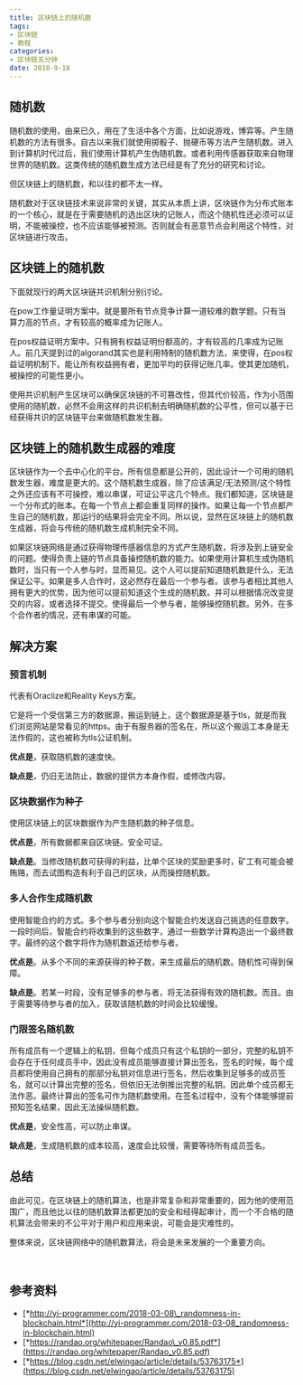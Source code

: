 ```yaml
---
title: 区块链上的随机数
tags:
- 区块链
- 教程
categories:
- 区块链五分钟
date: 2018-9-18
---
```


## 随机数

随机数的使用，由来已久，用在了生活中各个方面，比如说游戏，博弈等。产生随机数的方法有很多。自古以来我们就使用掷骰子、抛硬币等方法产生随机数。进入到计算机时代过后，我们使用计算机产生伪随机数。或者利用传感器获取来自物理世界的随机数。这类传统的随机数生成方法已经是有了充分的研究和讨论。

但区块链上的随机数，和以往的都不太一样。

随机数对于区块链技术来说非常的关键，其实从本质上讲，区块链作为分布式账本的一个核心，就是在于需要随机的选出区块的记账人，而这个随机性还必须可以证明，不能被操控，也不应该能够被预测。否则就会有恶意节点会利用这个特性，对区块链进行攻击。

## 区块链上的随机数

下面就现行的两大区块链共识机制分别讨论。

在pow工作量证明方案中。就是要所有节点竞争计算一道较难的数学题。只有当算力高的节点，才有较高的概率成为记账人。

在pos权益证明方案中。只有拥有权益证明份额高的，才有较高的几率成为记账人。前几天提到过的algorand其实也是利用特制的随机数方法，来使得，在pos权益证明机制下。能让所有权益拥有者，更加平均的获得记账几率。使其更加随机，被操控的可能性更小。

使用共识机制产生区块可以确保区块链的不可篡改性，但其代价较高，作为小范围使用的随机数，必然不会用这样的共识机制去明确随机数的公平性，但可以基于已经获得共识的区块链平台来做随机数发生器。

## 区块链上的随机数生成器的难度 

区块链作为一个去中心化的平台。所有信息都是公开的，因此设计一个可用的随机数发生器，难度是更大的。这个随机数生成器，除了应该满足/无法预测/这个特性之外还应该有不可操控，难以串谋，可证公平这几个特点。我们都知道，区块链是一个分布式的账本。在每一个节点上都会重复同样的操作。如果让每一个节点都产生自己的随机数，那运行的结果将会完全不同。所以说，显然在区块链上的随机数生成器，将会与传统的随机数生成机制完全不同。

如果区块链网络是通过获得物理传感器信息的方式产生随机数，将涉及到上链安全的问题。使得负责上链的节点具备操控随机数的能力。如果使用计算机生成伪随机数时，当只有一个人参与时，显而易见。这个人可以提前知道随机数是什么，无法保证公平。如果是多人合作时，这必然存在最后一个参与者。该参与者相比其他人拥有更大的优势，因为他可以提前知道这个生成的随机数。并可以根据情况改变提交的内容，或者选择不提交。使得最后一个参与者，能够操控随机数。另外，在多个合作者的情况，还有串谋的可能。

## 解决方案

### 预言机制

代表有Oraclize和Reality Keys方案。

它是将一个受信第三方的数据源，搬运到链上，这个数据源是基于tls，就是而我们浏览网站是常看见的https。由于有服务器的签名在，所以这个搬运工本身是无法作假的，这也被称为tls公证机制。

**优点是**，获取随机数的速度快。

**缺点是**，仍旧无法防止，数据的提供方本身作假，或修改内容。

### 区块数据作为种子

使用区块链上的区块数据作为产生随机数的种子信息。

**优点是**，所有数据都来自区块链。安全可证。

**缺点是**。当修改随机数可获得的利益，比单个区块的奖励更多时，矿工有可能会被贿赂，而去试图构造有利于自己的区块，从而操控随机数。

### 多人合作生成随机数

使用智能合约的方式。多个参与者分别向这个智能合约发送自己挑选的任意数字。一段时间后，智能合约将收集到的这些数字，通过一些数学计算构造出一个最终数字。最终的这个数字将作为随机数返还给参与者。

**优点是**。从多个不同的来源获得的种子数，来生成最后的随机数。随机性可得到保障。

**缺点是**。若某一时段，没有足够多的参与者，将无法获得有效的随机数。而且。由于需要等待参与者的加入，获取该随机数的时间会比较缓慢。

### 门限签名随机数

所有成员有一个逻辑上的私钥，但每个成员只有这个私钥的一部分，完整的私钥不会存在于任何成员手中，因此没有成员能够直接计算出签名，签名的时候，每个成员都将使用自己拥有的那部分私钥对信息进行签名，然后收集到足够多的成员签名，就可以计算出完整的签名，但依旧无法倒推出完整的私钥。因此单个成员都无法作恶。最终计算出的签名可作为随机数使用。在签名过程中，没有个体能够提前预知签名结果，因此无法操纵随机数。

**优点是**，安全性高，可以防止串谋。

**缺点是**，生成随机数的成本较高，速度会比较慢，需要等待所有成员签名。

## 总结 

由此可见，在区块链上的随机算法，也是非常复杂和非常重要的，因为他的使用范围广，而且他比以往的随机数算法都更加的安全和经得起审计，而一个不合格的随机算法会带来的不公平对于用户和应用来说，可能会是灾难性的。

整体来说，区块链网络中的随机数算法，将会是未来发展的一个重要方向。

 
## 参考资料

* [*http://yi-programmer.com/2018-03-08\_randomness-in-blockchain.html*](http://yi-programmer.com/2018-03-08_randomness-in-blockchain.html)
* [*https://randao.org/whitepaper/Randao\_v0.85.pdf*](https://randao.org/whitepaper/Randao_v0.85.pdf)
* [*https://blog.csdn.net/elwingao/article/details/53763175*](https://blog.csdn.net/elwingao/article/details/53763175)
